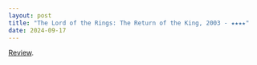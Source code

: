 ```yaml
---
layout: post
title: "The Lord of the Rings: The Return of the King, 2003 - ★★★★"
date: 2024-09-17
---
```


[Review](https://letterboxd.com/pavlesap/film/the-lord-of-the-rings-the-return-of-the-king/1/).

